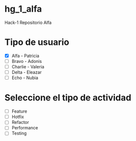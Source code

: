 # hg_1_alfa
Hack-1 Repositorio Alfa
# Tipo de usuario
- [X] Alfa - Patricia
- [ ] Bravo - Adonis
- [ ] Charlie - Valeria 
- [ ] Delta - Eleazar
- [ ] Echo - Nubia

# Seleccione el tipo de actividad
- [ ] Feature
- [ ] Hotfix
- [ ] Refactor
- [ ] Performance
- [ ] Testing
